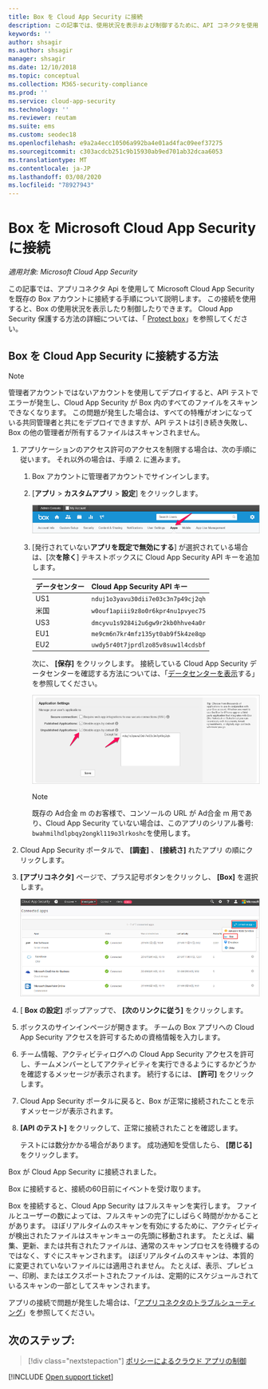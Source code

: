 ```yaml
---
title: Box を Cloud App Security に接続
description: この記事では、使用状況を表示および制御するために、API コネクタを使用して Cloud App Security に Box アプリを接続する方法について説明します。
keywords: ''
author: shsagir
ms.author: shsagir
manager: shsagir
ms.date: 12/10/2018
ms.topic: conceptual
ms.collection: M365-security-compliance
ms.prod: ''
ms.service: cloud-app-security
ms.technology: ''
ms.reviewer: reutam
ms.suite: ems
ms.custom: seodec18
ms.openlocfilehash: e9a2a4ecc10506a992ba4e01ad4fac09eef37275
ms.sourcegitcommit: c303acdcb251c9b15930ab9ed701ab32dcaa6053
ms.translationtype: MT
ms.contentlocale: ja-JP
ms.lasthandoff: 03/08/2020
ms.locfileid: "78927943"
---
```

# <a name="connect-box-to-microsoft-cloud-app-security"></a>Box を Microsoft Cloud App Security に接続

*適用対象: Microsoft Cloud App Security*

この記事では、アプリコネクタ Api を使用して Microsoft Cloud App Security を既存の Box アカウントに接続する手順について説明します。 この接続を使用すると、Box の使用状況を表示したり制御したりできます。 Cloud App Security 保護する方法の詳細については、「 [Protect box](protect-box.md)」を参照してください。

## <a name="how-to-connect-box-to-cloud-app-security"></a>Box を Cloud App Security に接続する方法

> [!NOTE]
> 管理者アカウントではないアカウントを使用してデプロイすると、API テストでエラーが発生し、Cloud App Security が Box 内のすべてのファイルをスキャンできなくなります。 この問題が発生した場合は、すべての特権がオンになっている共同管理者と共にをデプロイできますが、API テストは引き続き失敗し、Box の他の管理者が所有するファイルはスキャンされません。

1. アプリケーションのアクセス許可のアクセスを制限する場合は、次の手順に従います。 それ以外の場合は、手順 2. に進みます。

    1. Box アカウントに管理者アカウントでサインインします。
    1. [**アプリ** > **カスタムアプリ** > **設定**] をクリックします。

         ![box アプリ](media/box-apps.png "box アプリ")

    1. [発行されていない**アプリを既定で無効にする**] が選択されている場合は、[次**を除く**] テキストボックスに Cloud App Security API キーを追加します。

         |データセンター|Cloud App Security API キー|
         |----|----|
         |US1|`nduj1o3yavu30dii7e03c3n7p49cj2qh`|
         |米国|`w0ouf1apiii9z8o0r6kpr4nu1pvyec75`|
         |US3|`dmcyvu1s9284i2u6gw9r2kb0hhve4a0r`|
         |EU1|`me9cm6n7kr4mfz135yt0ab9f5k4ze8qp`|
         |EU2|`uwdy5r40t7jprdlzo85v8suw1l4cdsbf`|

        次に、 **[保存]** をクリックします。 接続している Cloud App Security データセンターを確認する方法については、「[データセンターを表示](network-requirements.md#view-your-data-center)する」を参照してください。

        ![box の設定 (を除く)](media/box-settings-except-for.png)

        > [!NOTE]
        > 既存の Ad合金 m のお客様で、コンソールの URL が Ad合金 m 用であり、Cloud App Security ていない場合は、このアプリのシリアル番号: `bwahmilhdlpbqy2ongkl119o3lrkoshc`を使用します。

2. Cloud App Security ポータルで、 **[調査]** 、 **[接続さ]** れたアプリ の順にクリックします。

3. **[アプリコネクタ]** ページで、プラス記号ボタンをクリックし、 **[Box]** を選択します。

    ![接続ボックス](media/connect-box.png "接続ボックス")

4. [ **Box の設定]** ポップアップで、 **[次のリンクに従う]** をクリックします。

5. ボックスのサインインページが開きます。 チームの Box アプリへの Cloud App Security アクセスを許可するための資格情報を入力します。

6. チーム情報、アクティビティログへの Cloud App Security アクセスを許可し、チームメンバーとしてアクティビティを実行できるようにするかどうかを確認するメッセージが表示されます。 続行するには、 **[許可]** をクリックします。

7. Cloud App Security ポータルに戻ると、Box が正常に接続されたことを示すメッセージが表示されます。

8. **[API のテスト]** をクリックして、正常に接続されたことを確認します。

    テストには数分かかる場合があります。 成功通知を受信したら、 **[閉じる]** をクリックします。

Box が Cloud App Security に接続されました。

Box に接続すると、接続の60日前にイベントを受け取ります。

Box を接続すると、Cloud App Security はフルスキャンを実行します。 ファイルとユーザーの数によっては、フルスキャンの完了にしばらく時間がかかることがあります。 ほぼリアルタイムのスキャンを有効にするために、アクティビティが検出されたファイルはスキャンキューの先頭に移動されます。 たとえば、編集、更新、または共有されたファイルは、通常のスキャンプロセスを待機するのではなく、すぐにスキャンされます。 ほぼリアルタイムのスキャンは、本質的に変更されていないファイルには適用されません。 たとえば、表示、プレビュー、印刷、またはエクスポートされたファイルは、定期的にスケジュールされているスキャンの一部としてスキャンされます。

アプリの接続で問題が発生した場合は、「[アプリコネクタのトラブルシューティング](troubleshooting-api-connectors-using-error-messages.md)」を参照してください。

## <a name="next-steps"></a>次のステップ:

> [!div class="nextstepaction"]
> [ポリシーによるクラウド アプリの制御](control-cloud-apps-with-policies.md)

[!INCLUDE [Open support ticket](includes/support.md)]

